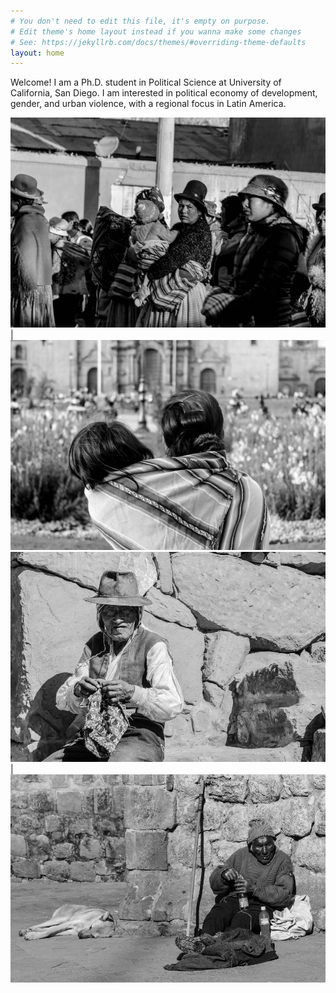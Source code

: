 ```yaml
---
# You don't need to edit this file, it's empty on purpose.
# Edit theme's home layout instead if you wanna make some changes
# See: https://jekyllrb.com/docs/themes/#overriding-theme-defaults
layout: home
---
```



Welcome! I am a Ph.D. student in Political Science at University of California, San Diego. I am interested in political economy of development, gender, and urban violence, with a regional focus in Latin America.


![foto](/files/foto1.jpg)  | ![foto2](/files/foto2.jpg)
![foto3](/files/foto3.jpg) | ![foto4](/files/foto4.jpg)
